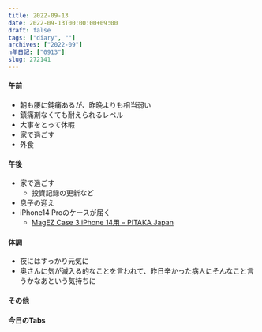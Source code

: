 ```yaml
---
title: 2022-09-13
date: 2022-09-13T00:00:00+09:00
draft: false
tags: ["diary", ""]
archives: ["2022-09"]
n年日記: ["0913"]
slug: 272141
---
```

#### 午前
- 朝も腰に鈍痛あるが、昨晩よりも相当弱い
- 鎮痛剤なくても耐えられるレベル
- 大事をとって休暇
- 家で過ごす
- 外食
#### 午後
- 家で過ごす
  - 投資記録の更新など
- 息子の迎え
- iPhone14 Proのケースが届く
  - [MagEZ Case 3 iPhone 14用 – PITAKA Japan](https://pitakajapan.com/products/magez-case-3-for-iphone-14?variant=42717105684629)
#### 体調
- 夜にはすっかり元気に
- 奥さんに気が滅入る的なことを言われて、昨日辛かった病人にそんなこと言うかなあという気持ちに
#### その他
#### 今日のTabs